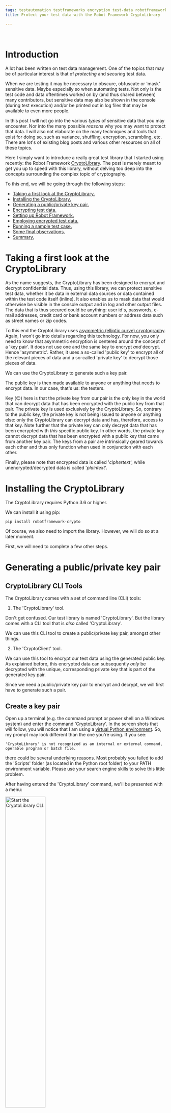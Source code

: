 ```yaml
---
tags: testautomation testframeworks encryption test-data robotframework RF_testlibraries CryptoLibrary
title: Protect your test data with the Robot Framework CryptoLibrary

---
```

<br>

<h1 class="post"> <a name="Introduction"> Introduction </a> </h1>

A lot has been written on test data management. One of the topics that may be of particular interest is that of <i>protecting</i> and <i>securing</i> test data.

When we are testing it may be necessary to obscure, obfuscate or 'mask' sensitive data. Maybe especially so when automating tests. Not only is the test code and data oftentimes worked on by (and thus shared between) many contributors, but sensitive data may also be shown in the console (during test execution) and/or be printed out in log files that may be available to even more people.

In this post I will not go into the various <i>types</i> of sensitive data that you may encounter. Nor into the many possible <i>reasons</i> why you may want to protect that data. I will also not elaborate on the many techniques and tools that exist for doing so, such as variance, shuffling, encryption, scrambling, etc. There are lot's of existing blog posts and various other resources on all of these topics.

Here I simply want to introduce a really great test library that I started using recently: the Robot Framework <a class="postanchor" href="https://github.com/Snooz82/robotframework-crypto" target="_blank">CryptoLibrary</a>. The post is merely meant to get you up to speed with this library, without delving too deep into the concepts surrounding the complex topic of cryptography.

To this end, we will be going through the following steps:

<ul>
	<li><a class="postanchor" href="#Taking a first look at the CryptoLibrary">Taking a first look at the CryptoLibrary.</a></li>
	<li><a class="postanchor" href="#Installing the CryptoLibrary">Installing the CryptoLibrary.</a></li>
	<li><a class="postanchor" href="#Generating a public/private key pair">Generating a public/private key pair.</a></li>
	<li><a class="postanchor" href="#Encrypting test data">Encrypting test data.</a></li>
	<li><a class="postanchor" href="#Setting up Robot Framework">Setting up Robot Framework.</a></li>
	<li><a class="postanchor" href="#Employing encrypted test data">Employing encrypted test data.</a></li>
	<li><a class="postanchor" href="#Running a sample test case">Running a sample test case.</a></li>
	<li><a class="postanchor" href="#Some final observations">Some final observations.</a></li>
	<li><a class="postanchor" href="#Summary">Summary.</a></li>
</ul>

<h1 class="post"> <a name="Taking a first look at the CryptoLibrary"> Taking a first look at the CryptoLibrary </a> </h1>

As the name suggests, the CryptoLibrary has been designed to encrypt and decrypt confidential data. Thus, using this library, we can protect sensitive test data, whether it be data in external data sources or data contained within the test code itself (inline). It also enables us to mask data that would otherwise be visible in the console output and in log and other output files. The data that is thus secured could be anything: user id's, passwords, e-mail addresses, credit card or bank account numbers or address data such as street names or zip codes.

To this end the CryptoLibrary uses <a class="postanchor" href="https://en.wikipedia.org/wiki/Elliptic-curve_cryptography" target="_blank">asymmetric (elliptic curve) cryptography</a>. Again, I won't go into details regarding this technology. For now, you only need to know that asymmetric encryption is centered around the concept of a 'key pair'. It does not use one and the same key to encrypt <i>and</i> decrypt. Hence 'asymmetric'. Rather, it uses a so-called 'public key' to encrypt all of the relevant pieces of data and a so-called 'private key' to decrypt those pieces of data.

We can use the CryptoLibrary to generate such a key pair.

The public key is then made available to anyone or anything that needs to encrypt data. In our case, that's us: the testers.

Key (&#128521;) here is that the private key from our pair is the only key in the world that can decrypt data that has been encrypted with the public key from that pair. The private key is used exclusively by the CryptoLibrary. So, contrary to the public key, the private key is not being issued to anyone or anything else: only the CryptoLibrary can decrypt data and has, therefore, access to that key. Note further that the private key can only decrypt data that has been encrypted with <i>this</i> specific public key. In other words, the private key cannot decrypt data that has been encrypted with a public key that came from another key pair. The keys from a pair are intrinsically geared towards each other and thus only function when used in conjunction with each other.

Finally, please note that encrypted data is called '<i>ciphertext</i>', while unencrypted/decrypted data is called '<i>plaintext</i>'.

<h1 class="post"> <a name="Installing the CryptoLibrary"> Installing the CryptoLibrary </a> </h1>

The CryptoLibrary requires Python 3.6 or higher.

We can install it using pip:

	pip install robotframework-crypto

Of course, we also need to import the library. However, we will do so at a later moment.

First, we will need to complete a few other steps.

<h1 class="post"> <a name="Generating a public/private key pair"> Generating a public/private key pair </a> </h1>

<h2 class="post"> <a name="Tools"> CryptoLibrary CLI Tools </a> </h2>

The CryptoLibrary comes with a set of command line (CLI) tools:

1) The 'CryptoLibrary' tool.

Don't get confused. Our test library is named 'CryptoLibrary'. But the library comes with a CLI tool that is <i>also</i> called 'CryptoLibrary'.

We can use this CLI tool to create a public/private key pair, amongst other things.

2) The 'CryptoClient' tool.

We can use this tool to encrypt our test data using the generated public key. As explained before, this encrypted data can subsequently <i>only</i> be decrypted with the unique, corresponding private key that is part of the generated key pair.

Since we need a public/private key pair to encrypt and decrypt, we will first have to generate such a pair.

<h2 class="post"> <a name="Create a key pair"> Create a key pair </a> </h2>

Open up a terminal (e.g. the command prompt or power shell on a Windows system) and enter the command 'CryptoLibrary'. In the screen shots that will follow, you will notice that I am using a <a class="postanchor" href="http://localhost:4000/blog/2021/02/01/Running-Robot-Framework-in-a-virtual-environment-pt-1" target="_blank">virtual Python environment</a>. So, my prompt may look different than the one you're using. If you see:

	'CryptoLibrary' is not recognized as an internal or external command, operable program or batch file.

there could be several underlying reasons. Most probably you failed to add the 'Scripts' folder (as located in the Python root folder) to your PATH environment variable. Please use your search engine skills to solve this little problem.

After having entered the 'CryptoLibrary' command, we'll be presented with a menu:

<a href="/assets/images/start_CL.JPG"><img src="/assets/images/start_CL.JPG" class="postimage" alt="Start the CryptoLibrary CLI." width="50%"></a><br>

As you can see there are four initial menu items. 'Encrypt' is the currently selected item.

I will not guide you through all of the menu items and their sub-menu's. Please see <a class="postanchor" href="https://github.com/Snooz82/robotframework-crypto#cryptolibrary-command-line-tool" target="_blank">here</a>, for an overview of all available menu items.

Since we want to create a key pair, we activate the menu item 'Open config' (using the arrow-down and enter keys). This will bring us to the following sub-menu:

<a href="/assets/images/config_key_pair.JPG"><img src="/assets/images/config_key_pair.JPG" class="postimage" alt="Configure key pair." width="50%"></a><br>

Activate menu-item 'Configure key pair'. This will then provide us with the following menu:

<a href="/assets/images/generate_key_pair.JPG"><img src="/assets/images/generate_key_pair.JPG" class="postimage" alt="Generate the key pair." width="50%"></a><br>

Select the menu item 'Generate key pair'. That will present us with a question:

<a href="/assets/images/question_regenerate.JPG"><img src="/assets/images/question_regenerate.JPG" class="postimage" alt="Regenerate the key pair yes/no." width="50%"></a><br>

This question should actually <i>only</i> come up if we had an <i>existing</i> key pair. However, due to a bug this question currently <i>always</i> comes up, so regardless whether we have or have not an existing key pair. Now, if we <i>had</i> an existing key pair, then choosing 'No' would amount to aborting the creation of a new key pair. And choosing 'Yes' would delete the existing pair and then create a new pair (hence 'regenerate').

Please note that I have contacted the author of the library. He assured me he would soon fix this little bug.<a href="#footnote-1" class="postanchor"><sup>[1]</sup></a>

Having said that, we can simply choose 'Yes' in order for our key pair to be created.

But ... first we are asked if we want to save the password to disk. The password in question is meant to protect the private key of the key pair that is about to be generated. We need that private key to be protected, since it is capable of decrypting our encrypted test data. Therefore, we do not want unauthorized usage of the private key! A password helps in preventing such usage.<a href="#footnote-2" class="postanchor"><sup>[2]</sup></a>

Creating a password for the private key is mandatory. What we are being asked <i>here</i> is whether we would like to <i>save</i> that password to disk. If we answer 'Yes', two things will happen: the password we will specify will be secured through hashing and that hashed password will then be saved to disk. If we choose 'No', then the password will not be saved to disk and not be hashed. A third effect of not saving the password to disk, is that we will have to specify the (unhashed!) password as an argument when importing the library later on (as we'll see further on). So, choosing 'No' severely decreases the level of security we apply to our private key!

Therefore, let's select 'Yes'. That way our password will be secured, we won't have to remember it <i>and</i> we won't have to specify it later on as an argument in our test code. Rather, the CryptoLibrary will search for a password file in the designated folder and, when found, will extract the password from that file. More details on this in the remainder of this article.

Two things will happen now: a key pair will be generated (and saved to disk) in the background and, subsequently, we will be prompted to provide the password:

<a href="/assets/images/enter_pwd.JPG"><img src="/assets/images/enter_pwd.JPG" class="postimage" alt="Enter password." width="50%"></a><br>

Let's enter our password (twice) and press 'enter'. This will hash the specified password and then write the result to a text file on disk.

So, two keys and a password have now been generated and written to disk. Therefore, the console additionally prints the path's to:

- A <i>password_hash.json</i> file containing the (hashed) password that protects the private key.
- A <i>private_key.json</i> file containing the (AES encrypted) private key.
- A <i>public_key.key</i> file containing the public key.

Finally, the public key itself is also printed to the console.

Our console will therefore now look something like this:

<a href="/assets/images/console_output.JPG"><img src="/assets/images/console_output.JPG" class="postimage" alt="Console output." width="90%"></a><br>

Of course, the printed public key is identical to the key that is contained in the <code class="snippet">public_key.key</code> file. As explained earlier, we will later use that public key to encrypt our test data. Note, however, that you do not need to copy the public key from the console window. It is printed merely for informative purposes. Further down, we will see how the public key is retrieved and employed when we encrypt data.

Also note that, were we to <i>repeat</i> the steps to create a key pair, the <i>current</i> key pair (and password file) would be overwritten! So if, for whatever reason, you need a second pair, you will first have to move the current pair to another folder. We'll talk later about the reason why you may want to do so.

<h2 class="post"> <a name="CryptoLibrary output files"> CryptoLibrary output files </a> </h2>

The private and public keys as well as a password have now been saved to our file system, in the form of three files:

<a href="/assets/images/files.JPG"><img src="/assets/images/files.JPG" class="postimage" alt="List of files." width="75%"></a><br>

As we saw in the last screen shot of our console output, the three generated files are located in:

<code class="snippet"> your_Python_root_folder\Lib\site-packages\CryptoLibrary\keys </code>

This is the default folder that the keys (and password) are saved in and (at later stages) will also be retrieved from.

As one might expect, the default folder can be changed. This can be done through the <code class="snippet">[Open config -> Set key path]</code> menu option of the 'CryptoLibrary' CLI tool, as could be gathered from <a class="postanchor" href="/assets/images/generate_key_pair.JPG">the earlier screen shot</a>.

The contents of the files looks something like this (click the picture to enlarge):

<a href="/assets/images/contents_files.JPG"><img src="/assets/images/contents_files.JPG" class="postimage" alt="File contents." width="100%"></a><br>

Now that we have our key pair, we are ready to encrypt test data using the public key.

<h1 class="post"> <a name="Encrypting test data"> Encrypting test data </a> </h1>

To encrypt test data we will utilize the second CLI tool that comes with the library: the CryptoClient.

Make sure you have a terminal window open and then enter the command 'CryptoClient':

<a href="/assets/images/open_cryptoClient.JPG"><img src="/assets/images/open_cryptoClient.JPG" class="postimage" alt="Start the CryptoClient CLI." width="50%"></a><br>

Again, I will not elaborate on all of the available menu options. To familiarize yourself with all options, please read <a class="postanchor" href="https://github.com/Snooz82/robotframework-crypto#cryptoclient-command-line-tool" target="_blank">the relevant section</a> on the lib's project page.

Here we merely want to encrypt a piece of test data. To this end, choose menu item: 'Encrypt'.

We are then prompted for the test data that we want to encrypt. Note that the prompt specifically states 'password'. However, as mentioned before, we can encrypt <i>any</i> type of test data and not just passwords:

<a href="/assets/images/enter_test_data.JPG"><img src="/assets/images/enter_test_data.JPG" class="postimage" alt="Enter test data to encrypt." width="50%"></a><br>

Encryption will only work if we have a public key. Luckily we do, since we had generated a key pair in the previous step. The public key from that pair will be used to encrypt our data, employing one of the <a class="postanchor" href="https://en.wikipedia.org/wiki/Elliptic-curve_cryptography#Cryptographic_schemescryptographich" target="_blank">cryptographic schemes</a> of elliptic curve cryptography.

The CryptoClient will automatically search for the public key in the designated folder. That is, it will look in the default folder (<code class="snippet">your_Python_root_folder\Lib\site-packages\CryptoLibrary\keys</code>). Unless you have set a <i>different</i> folder through the 'Set key path' menu option of the CryptoLibrary CLI tool (as described earlier): in that case, it will look in the folder you have configured.

That means that we do not have to manually supply (or point to) a public key, but can simply provide the test data to encrypt and press 'enter'. This will then encrypt the data and subsequently print it out in the console window:

<a href="/assets/images/encrypted_data.JPG"><img src="/assets/images/encrypted_data.JPG" class="postimage" alt="Encrypted data in console." width="75%"></a><br>

Here I have encrypted a password for the demo site <a class="postanchor" href="https://www.saucedemo.com/" target="_blank">https://www.saucedemo.com/</a>. The password I have encrypted is 'secret_sauce'.

Note that an instruction is printed as well: <code class="snippet">use incl. "crypt:"</code>. The reason for this instruction will become apparent later on.

Copy the ciphertext (<i>including</i> the 'crypt:' prefix) from the console window. We will need it in the next step.

<h1 class="post"> <a name="Setting up Robot Framework"> Setting up Robot Framework </a> </h1>

We will now use the obtained ciphertext as our test data.

To this end, we must somehow enable Robot Framework to decrypt that ciphertext. Surely, when we enter the password into the relevant edit field of the saucedemo site, we do not want the <i>encrypted</i> data submitted. We want the original, <i> plaintext </i> version of the password.

Therefore we will now import the CryptoLibrary.

<h2 class="post"> <a name="Importing the library"> Importing the library </a> </h2>

I am assuming you have a runnable test suite file set up. If not, please create one.

Then, within your <i>Settings</i> declaration, import the CryptoLibrary as follows:

	Library     CryptoLibrary    variable_decryption=True

This will then look something like this:

<a href="/assets/images/import_cryptolib.JPG"><img src="/assets/images/import_cryptolib.JPG" class="postimage" alt="Console output." width="60%"></a><br>

We have specified an argument within the import statement. Let's take a look at it and the two other (optional) arguments that the library accepts when importing it.

<h2 class="post"> <a name="Import argument: variable_decryption"> Import argument: <i>variable_decryption</i> </a> </h2>

When the boolean parameter 'variable_decryption' is set to 'True', then, when running our test suite file, any ciphertext (<b>that is, any piece of data starting with 'crypt:'<b/>) that will be encountered (within the suite) gets decrypted  automatically (i.e. on-the-fly). When the parameter is set to 'False' (which is it's default), we will have to explicitly use the CryptoLibrary's 'Get decrypted text' keyword everywhere in our code where we need a ciphertext to be decrypted. We'll look at some examples of the latter option later on. Here (for our convenience) we'll assign value 'True' to the parameter.

<h2 class="post"> <a name="password"> Import argument: <i>password</i> </a> </h2>

The password for access to the private key can be provided to the CryptoLibrary as an argument as well:

	Library     CryptoLibrary    variable_decryption=True	password=myUnhashedPrivateKeyPassword

However, in <i>our</i> import statement this is not necessary, since we had previously saved our (hashed) password to disk. If no password is provided as import argument, the CryptoLibrary will simply look for a password file in the designated folder and, if found, will use it. As was mentioned before, you can set the folder it should look for through the 'Set key path' menu option of the CryptoLibrary CLI tool. The default folder is:

<code class="snippet">your_Python_root_folder\Lib\site-packages\CryptoLibrary\keys</code>.

If the CryptoLibrary can't find the file <i>and</i> the password is also not provided in the import statement, the CryptoLibrary will throw an error:

<a href="/assets/images/attribute_error.JPG"><img src="/assets/images/attribute_error.JPG" class="postimage" alt="Console output." width="75%"></a><br>

Please note that if you provide the password as an import argument, it will take precedence over a password file. That is, in case you have <i>both</i>, the import argument will be used and the password file will be ignored. In that situation, when you specify an <i>incorrect</i> password as import argument, the following error will occur:

<a href="/assets/images/error_incorrect_password_import.JPG"><img src="/assets/images/error_incorrect_password_import.JPG" class="postimage" alt="Error on incorrect password." width="75%"></a><br>

Since the password is incorrect, the CryptoLibrary cannot access the private key and thus spits out this error. It would be nice though if it would tell us the actual, underlying root cause, which is that the password didn't check out.<a href="#footnote-3" class="postanchor"><sup>[3]</sup></a>

<h2 class="post"> <a name="key_path"> Import argument: <i>key_path</i> </a> </h2>

Another parameter that can be passed through the import statement is 'key_path'. Through this parameter we can specify a path to the relevant private key file, overruling the currently set default folder.

As was mentioned before, the CryptoLibrary's default folder for storing key files is:

<code class="snippet">your_Python_root_folder\Lib\site-packages\CryptoLibrary\keys</code>

We can change the default folder through the 'Set key path' option of the CryptoLibrary CLI tool (see above).

Through the 'key_path' argument we can refer the CryptoLibrary to a private key file that is located in a folder different from the currently set (default) folder. This is very useful, since we can thus create multiple key pairs and place them in different folders. We can then proceed and use different public keys to encrypt different pieces of test data. Through the 'key_path' argument in the import statements of our test suites, we can point the CryptoLibrary to the proper private key files that are needed for decryption.

The path that we specify as a value to this argument can either be an absolute path or can be a path relative to the file 'cryptoutility.py'. The latter is located at:

<code class="snippet"> your_Python_root_folder\Lib\site-packages\CryptoLibrary\utils </code>

<h1 class="post"> <a name="Employing encrypted test data"> Employing encrypted test data </a> </h1>

The importing of the library was the last of our preparatory steps and we are now ready to rumble!

Thus, let's create the following test suite file:

(<i>Please note that if you click the image, the sample test suite file will be downloaded onto your device as a .robot text file!</i>)

<a href="/downloads/sample_test_suite.robot"><img src="/assets/images/crypto_test_suite.JPG" class="postimage" alt="Console output." width="100%"></a><br>

Further note that the test cases contained therein are merely meant as samples, to demonstrate the utilization of the CryptoLibrary. As such they are, naturally, simplistic and not well designed. For instance, normally you should obviously not include low-level, technical steps in your test cases.

Having said that, let's break down the test suite file.

<h2 class="post"> <a name="Settings section"> <i>Settings</i> section </a> </h2>

At the very beginning of the test suite file we see the 'Settings' section. It imports a couple of test libraries and defines a simple suite teardown.

<h2 class="post"> <a name="Variables section"> <i>Variables</i> section </a> </h2>

Next we have a 'Variables' section that declares and assigns exactly one variable: <code class="snippet">${PWD_AS_PLAINTEXT}</code>.

Seemingly in contrast to the variable's name, what is being assigned here is the encrypted (i.e. ciphertext) 'version' of the password 'secret_sauce'.

However, because we have passed <code class="snippet">variable_decryption=True</code> to the CryptoLibrary upon importing it, the lib will automatically and on-the-fly decrypt the value of any variable (within the scope of our test suite) whose value starts with <code class="snippet">crypt:</code>. The library will then proceed to <i>re-assign</i> the resulting plaintext value to that variable.

Consequently, when we use the variable name in the test cases below, it will always hold the original, unencrypted test data. Hence the name of the variable is: 'PWD_AS_PLAINTEXT'.

I will not go into <i>how</i> the library does all of this. If anyone is interested in that, they can walk though the lib's code (it's very readable).

<h2 class="post"> <a name="Test cases section"> <i>Test cases</i> section </a> </h2>

I have created a simplistic test case to demonstrate the effect of all of our preparations above.

The test case uses the SeleniumLibrary to open a browser and load the saucedemo home page. Next, it fills out and submits the log-in form that is on that home page. Finally, it checks that we subsequently land on the proper page by validating that the text 'PRODUCTS' can be found. So when running the test case, we will encounter the following two pages:

<div style="display: inline-block">
	<div style="width: 40%; float: left">
		<a href="/assets/images/sauce_labs_home.JPG">
			<img src="/assets/images/sauce_labs_home.JPG" class="postimage" alt="Sauce Labs home page." width="75%">
		</a>
	</div>

	<div style="width: 60%; float: right">
		<a href="/assets/images/sauce_labs_products.JPG"><img src="/assets/images/sauce_labs_products.JPG" class="postimage" alt="Sauce Labs products page." width="75%">
		</a>
	</div>
</div>

Naturally, we are solely interested in the line of code that employs our password variable:

	Input Password    id:password    ${PWD_AS_PLAINTEXT}

As was explained before, when that line of code is executed, the plaintext 'secret_sauce' will be entered and <i>not</i> the ciphertext. So let's run our sample test case and see what will happen.

<h1 class="post"> <a name="Running a sample test case"> Running a sample test case </a> </h1>

Play the video to see our sample test case run.

<div class="video">
	<video controls="controls" name="media" style="width:100%" title="successful">
		<source src="https://user-images.githubusercontent.com/1413615/133294348-b5e3bbd1-c705-4049-a555-894ceb73d95d.mp4" controls="controls">
	</video>
</div>

Now, what if we were to set 'variable_decription' to 'False' or remove that import argument altogether? Well, then the CryptoLibrary would no longer automatically and on-the-fly decrypt all variable values that start with 'crypt:'. Consequently, if we were to run the same test case again, then the <i>cipher</i> would be entered into the password field and the login (and thus test case) would fail.

<div style="display: inline-block">
	<div style="width: 40%; float: left">
		<a href="/assets/images/cipher_as_pwd.JPG">
			<img src="/assets/images/cipher_as_pwd.JPG" class="postimage" alt="Failed log-in." width="75%">
		</a>
	</div>

	<div style="width: 60%; float: right">
		<a href="/assets/images/failed_login_test.JPG"><img src="/assets/images/failed_login_test.JPG" class="postimage" alt="Failed login test." width="75%">
		</a>
	</div>
</div>

We would then have to use the <a class="postanchor" href="https://snooz82.github.io/robotframework-crypto/CryptoLibrary.html#Get%20Decrypted%20Text" target="_blank">'Decrypt text' keyword</a> everywhere and every time a decryption is required.

That would look something like the following:

<a href="/assets/images/using_the_decrypt_keyword.JPG"><img src="/assets/images/using_the_decrypt_keyword.JPG" class="postimage" alt="Using the decrypt keyword" width="100%"></a><br>

What has changed?

Well, our 'variable_decryption' import argument has been set to 'False'.

Further, our variable at line 11 has been renamed to reflect the fact that a cypher will be assigned to it. That is, the CryptoLibrary will no longer automatically (i.e. on-the-fly) decrypt our variable. Note that the cypher itself no longer sports the 'crypt:' prefix.

Finally, line 18 had been added to our test case: it decrypts the cypher and assigns the resulting plaintext password to the ${PWD_AS_PLAINTEXT} variable.

Please note: when 'variable_decryption' is set to 'False', you <i>can</i>, but don't <i>have to</i> remove the 'crypt:' prefixes. That is not required for the CryptoLibrary keywords to work, because any prefix will simply be ignored by them. A possible advantage of not removing the prefixes would be that you don't have to change all of your variables when you toggle 'variable_decryption' from 'True' to 'False' or vice versa.

So, thanks to the CryptoLibrary we can simply add our password to our test code, without anybody being able to obtain and abuse that password. And we do not have to come up with all sorts of inelegant work-arounds to protect our sensitive data.

But the library does even <i>more</i> for us. Let's take a closer look at that in the following sections.

<h2 class="post"> <a name="Masking the log output"> Masking the log output </a> </h2>

Another artifact that might compromise security is the Robot Framework log file.

Typically, when we call a keyword, then the log file entry for that call will also show all of the arguments passed. For instance, when we employ the 'Input Text' keyword to write a text value to an edit field of a web form, than the log file will print that text value as well. Anyone having access to the log file will be able to retrieve that value.

<a href="/assets/images/input_plaintext_in_edit.JPG"><img src="/assets/images/input_plaintext_in_edit.JPG" class="postimage" alt="Snippet from log file - plaintext in edit." width="80%"></a><br>

Luckily, the CryptoLibrary will make sure that any value it has decrypted during test execution will not be printed in the log. Rather, the value will be masked through asterisks.

<a href="/assets/images/input_cipher_in_edit.JPG"><img src="/assets/images/input_cipher_in_edit.JPG" class="postimage" alt="Snippet from log file - cipher in edit." width="80%"></a><br>

There is a slight catch though. To accomplish the masking of log entries, the CryptoLibrary keeps a list of all the <i>plaintext</i> values it has decrypted from ciphers in the current run. Any value that is on that list, will not be printed in the log. Consequently, when we create a new variable in our test suite and assign to it a (plaintext) value that is on that list (i.e. a value that is identical to a value on that list), it, too, will not be printed in the log. Even though technically speaking it has never been decrypted from a cipher.

So, if we were to have "world" somewhere decrypted from a cipher and thereafter have the following call in the same test suite:

	Log    Hello, world!	level=WARN

then when that line of code were executed we would see the following in our log:

	[WARN] Hello, ***!"

So even though we simply try to log a piece of plain text with no apparent relation to a cipher, the masking is still applied.

<h1 class="post"> <a name="Some final observations"> Some final observations </a> </h1>

<h2 class="post"> <a name="Only encrypted values assigned to a variable can be decrypted"> Only encrypted values assigned to a variable can be decrypted </a> </h2>

Ciphers have to be assigned to a variable in order for them to get decrypted. So, if we were to write the following:

<a href="/assets/images/inline_cipher.JPG"><img src="/assets/images/inline_cipher.JPG" class="postimage" alt="Snippet from log file - inline cipher." width="80%"></a><br>

then the cipher will <i>not</i> be decrypted.

Consequently, we always have to assign a cipher to a variable, either in the variables sections or through keywords such as the 'Set Variable' keyword or the 'Get Decrypted Text' keyword.

<h2 class="post"> <a name="Masking data in the console output"> Masking data in the console output </a> </h2>

As we have seen, any piece of test data that has been decrypted by the CryptoLibrary will also be masked in the Robot Framework log. Additionally, that data will be masked in the console. For instance, if we were to log our Sauce Demo password, the console would print something like:

<a href="/assets/images/console_logging.JPG"><img src="/assets/images/console_logging.JPG" class="postimage" alt="Snippet from log file - console logging." width="80%"></a><br>

However, this does not always work consistently well. For instance, when running he following line of code:

	Should Be Equal    ${PWD_AS_PLAINTEXT}    This is not the password

Then the log output would be something like the following:

<a href="/assets/images/log_vs_console.JPG"><img src="/assets/images/log_vs_console.JPG" class="postimage" alt="Snippet from log file." width="80%"></a><br>

But the console output would be something like this:

<a href="/assets/images/console_logging_wrong.JPG"><img src="/assets/images/console_logging_wrong.JPG" class="postimage" alt="Snippet from log file - console logging wrong." width="80%"></a><br>

The same happens when other keywords (e.g. 'Wait until page contains') fail.

I have created an issue for this on the library's project page.<a href="#footnote-4" class="postanchor"><sup>[4]</sup></a>

<h1 class="post"> <a name="Summary"> Summary </a> </h1>

The CryptoLibrary adds an important capability to Robot Framework: to secure sensitive and confidential test data.

It's usage is straightforward and intuitive. The CLI tools that accompany it, add a layer of flexibility and versatility to an already great library.

It is yet another example of the power and enthusiasm of the Robot Framework community and a welcome addition to an already huge ecosystem!
<hr style="border-top: 1px dashed"><br>
<p id="footnote-1">[1] See: <a class="postanchor" href="https://github.com/Snooz82/robotframework-crypto/issues/15" target="_blank">https://github.com/Snooz82/robotframework-crypto/issues/15</a>.<a class="postanchor" href="javascript:history.back()">(back)</a></p>

<p id="footnote-2">[2] Although note that this is just a first step. The password file and private key file can still be grabbed by anyone with file access and could then be used to decrypt our data. Therefore, a better idea would be to store the password in an environment variable during test execution and use that variable when importing the library: <code class="snippet">Library CryptoLibrary password=%{private_key_password}</code>. (More on importing later in the post.) Then the password is only available during execution and it will also not be logged. Final note: The password is mainly hashed to ensure the AES password is 256 characters long even though the user might enter a ridiculously short password.<a class="postanchor" href="javascript:history.back()">(back)</a></p>

<p id="footnote-3">[3] See: <a class="postanchor" href="https://github.com/Snooz82/robotframework-crypto/issues/16" target="_blank">https://github.com/Snooz82/robotframework-crypto/issues/16</a>.<a class="postanchor" href="javascript:history.back()">(back)</a></p>

<p id="footnote-4">[4] See: <a class="postanchor" href="https://github.com/Snooz82/robotframework-crypto/issues/18" target="_blank">https://github.com/Snooz82/robotframework-crypto/issues/18</a>.<a class="postanchor" href="javascript:history.back()">(back)</a></p>